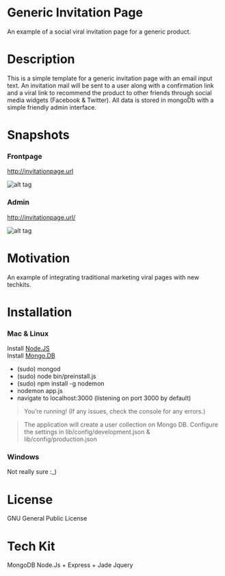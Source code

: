 # Generic Invitation Page
An example of a social viral invitation page for a generic product.
# Description
This is a simple template for a generic invitation page with an email input text. 
An invitation mail will be sent to a user along with a confirmation link and a viral link to recommend the
product to other friends through social media widgets (Facebook & Twitter).
All data is stored in mongoDb with a simple friendly admin interface.


# Snapshots

### Frontpage

http://invitationpage.url

![alt tag](https://raw.github.com/daniel-costa-hk/invitationpage/master/public/images/snapshots/invitepage_frontpage.png)


### Admin

http://invitationpage.url/

![alt tag](https://raw.github.com/daniel-costa-hk/invitationpage/master/public/images/snapshots/invitepage_admin.png)


# Motivation
An example of integrating traditional marketing viral pages with new techkits.

# Installation

### Mac & Linux

Install [Node.JS](https://nodejs.org/) <br />
Install [Mongo.DB](https://www.mongodb.org/)
* (sudo) mongod 
* (sudo) node bin/preinstall.js
* (sudo) npm install -g nodemon
* nodemon app.js
* navigate to localhost:3000  (listening on port 3000 by default)

> You’re running! (If any issues, check the console for any errors.)

> The application will create a user collection on Mongo DB.
> Configure the settings in lib/config/development.json & lib/config/production.json


### Windows
Not really sure :_)

# License

GNU General Public License

# Tech Kit
MongoDB
Node.Js + Express + Jade
Jquery
